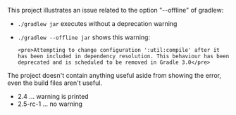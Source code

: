 This project illustrates an issue related to the option "--offline"
of gradlew:

* `./gradlew jar` executes without a deprecation warning
* `./gradlew --offline jar` shows this warning:

      <pre>Attempting to change configuration ':util:compile' after it has been included in dependency resolution. This behaviour has been deprecated and is scheduled to be removed in Gradle 3.0</pre>

The project doesn't contain anything useful aside from showing the error,
even the build files aren't useful.

* 2.4 ... warning is printed
* 2.5-rc-1 ... no warning
